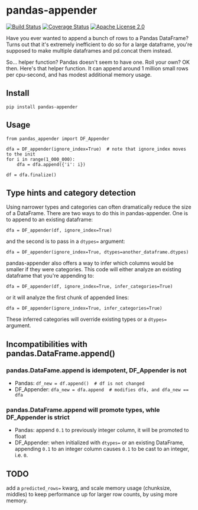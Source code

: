 # pandas-appender

[![Build Status](https://travis-ci.org/wumpus/pandas-appender.svg?branch=master)](https://travis-ci.org/wumpus/pandas-appender) [![Coverage Status](https://coveralls.io/repos/github/wumpus/pandas-appender/badge.svg?branch=master)](https://coveralls.io/github/wumpus/pandas-appender?branch=master) [![Apache License 2.0](https://img.shields.io/github/license/wumpus/pandas-appender.svg)](LICENSE)

Have you ever wanted to append a bunch of rows to a Pandas DataFrame? Turns out that
it's extremely inefficient to do so for a large dataframe, you're supposed to make
multiple dataframes and pd.concat them instead.

So... helper function? Pandas doesn't seem to have one. Roll your own?
OK then. Here's that helper function. It can append around 1 million small
rows per cpu-second, and has modest additional memory usage.

## Install

`pip install pandas-appender`

## Usage

```
from pandas_appender import DF_Appender

dfa = DF_appender(ignore_index=True)  # note that ignore_index moves to the init
for i in range(1_000_000):
    dfa = dfa.append({'i': i})

df = dfa.finalize()
```

## Type hints and category detection

Using narrower types and categories can often dramatically reduce the size of a
DataFrame. There are two ways to do this in pandas-appender. One is to
append to an existing dataframe:

```
dfa = DF_appender(df, ignore_index=True)
```

and the second is to pass in a `dtypes=` argument:

```
dfa = DF_appender(ignore_index=True, dtypes=another_dataframe.dtypes)
```

pandas-appender also offers a way to infer which columns would be smaller
if they were categories. This code will either analyze an existing dataframe
that you're appending to:
```
dfa = DF_appender(df, ignore_index=True, infer_categories=True)
```
or it will analyze the first chunk of appended lines:
```
dfa = DF_appender(ignore_index=True, infer_categories=True)
```
These inferred categories will override existing types or a `dtypes=` argument.

## Incompatibilities with pandas.DataFrame.append()

### pandas.DataFame.append is idempotent, DF_Appender is not

* Pandas: `df_new = df.append()  # df is not changed`
* DF_Appender: `dfa_new = dfa.append  # modifies dfa, and dfa_new == dfa`

### pandas.DataFrame.append will promote types, whle DF_Appender is strict 

* Pandas: append `0.1` to previously integer column, it will be promoted to float
* DF_Appender: when initialized with `dtypes=` or an existing DataFrame, appending
`0.1` to an integer column causes `0.1` to be cast to an integer, i.e. `0`.

## TODO

add a `predicted_rows=` kwarg, and scale memory usage (chunksize, middles) to keep
performance up for larger row counts, by using more memory.
